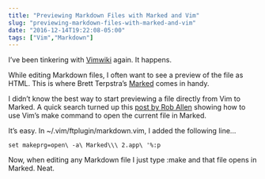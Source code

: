 ```yaml
---
title: "Previewing Markdown Files with Marked and Vim"
slug: "previewing-markdown-files-with-marked-and-vim"
date: "2016-12-14T19:22:08-05:00"
tags: ["Vim","Markdown"]
---
```




I’ve been tinkering with [Vimwiki](https://github.com/vimwiki/vimwiki)
again. It happens.

While editing Markdown files, I often want to see a preview of the file
as HTML. This is where Brett Terpstra’s [Marked](http://marked2app.com/)
comes in handy.

I didn’t know the best way to start previewing a file directly from Vim
to Marked. A quick search turned up this [post by Rob Allen](https://dzone.com/articles/use-vims-make-to-preview-markdown)
showing how to use Vim’s make command to open the current file in
Marked.

It’s easy. In \~/.vim/ftplugin/markdown.vim, I added the following line…

``` {.vim}
set makeprg=open\ -a\ Marked\\\ 2.app\ '%:p
```

Now, when editing any Markdown file I just type :make and that file
opens in Marked. Neat.
